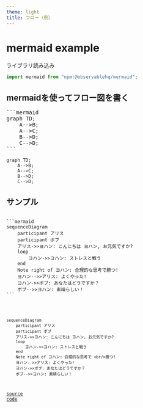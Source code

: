 ```yaml
---
theme: light
title: フロー（例）
---
```


# mermaid example

ライブラリ読み込み

```js echo
import mermaid from "npm:@observablehq/mermaid";
```

## mermaidを使ってフロー図を書く
<pre>
```mermaid 
graph TD;
    A-->B;
    A-->C;
    B-->D;
    C-->D;
```
</pre>

```mermaid 
graph TD;
    A-->B;
    A-->C;
    B-->D;
    C-->D;
```

## サンプル

<pre><code>
```mermaid 
sequenceDiagram
    participant アリス
    participant ボブ
    アリス->>ヨハン: こんにちは ヨハン, お元気ですか?
    loop 
        ヨハン->>ヨハン: ストレスと戦う
    end
    Note right of ヨハン: 合理的な思考で勝つ!
    ヨハン-->>アリス: よくやった!
    ヨハン->>ボブ: あなたはどうですか？
    ボブ-->>ヨハン: 素晴らしい！
```
</pre>

```mermaid 
sequenceDiagram
    participant アリス
    participant ボブ
    アリス->>ヨハン: こんにちは ヨハン, お元気ですか?
    loop 
        ヨハン->>ヨハン: ストレスと戦う
    end
    Note right of ヨハン: 合理的な思考で <br/>勝つ!
    ヨハン-->>アリス: よくやった!
    ヨハン->>ボブ: あなたはどうですか？
    ボブ-->>ヨハン: 素晴らしい！
```



[source code](https://github.com/shimizu/observable-framework-demo/blob/main/docs/5.example-flow.md)